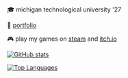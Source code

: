 🎓 michigan technological university '27

📎 [portfolio](https://jayhawkins.dev)

🎮 play my games on [steam](https://store.steampowered.com/search/?developer=Jay%20Hawkins) and [itch.io](https://jayhawkinsmtu.itch.io)

[![GitHub stats](https://github-readme-stats.vercel.app/api/?username=JayHawkinsMTU&show_icons=true&theme=gruvbox)](https://github.com/jayhwkns)

[![Top Languages](https://github-readme-stats.vercel.app/api/top-langs/?username=JayHawkinsMTU&show_icons=true&theme=gruvbox&layout=compact)](https://github.com/jayhwkns)

